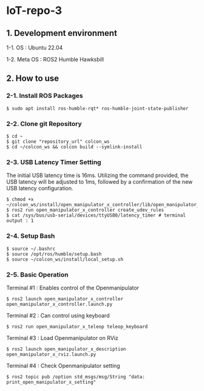 # IoT-repo-3

## 1. Development environment
1-1. OS : Ubuntu 22.04

1-2. Meta OS : ROS2 Humble Hawksbill

## 2. How to use
### 2-1. Install ROS Packages

<pre><code>$ sudo apt install ros-humble-rqt* ros-humble-joint-state-publisher</code></pre>

### 2-2. Clone git Repository

<pre><code>$ cd ~
$ git clone "repository_url" colcon_ws
$ cd ~/colcon_ws && colcon build --symlink-install</code></pre>

### 2-3. USB Latency Timer Setting
The initial USB latency time is 16ms. Utilizing the command provided, the USB latency will be adjusted to 1ms, followed by a confirmation of the new USB latency configuration.

<pre><code>$ chmod +x ~/colcon_ws/install/open_manipulator_x_controller/lib/open_manipulator_x_controller/create_udev_rules
$ ros2 run open_manipulator_x_controller create_udev_rules
$ cat /sys/bus/usb-serial/devices/ttyUSB0/latency_timer # terminal output : 1</code></pre>

### 2-4. Setup Bash

<pre><code>$ source ~/.bashrc
$ source /opt/ros/humble/setup.bash
$ source ~/colcon_ws/install/local_setup.sh</code></pre>

### 2-5. Basic Operation
Terminal #1 : Enables control of the Openmanipulator

<pre><code>$ ros2 launch open_manipulator_x_controller open_manipulator_x_controller.launch.py</code></pre>

Terminal #2 : Can control using keyboard

<pre><code>$ ros2 run open_manipulator_x_teleop teleop_keyboard</code></pre>

Terminal #3 : Load Openmanipulator on RViz

<pre><code>$ ros2 launch open_manipulator_x_description open_manipulator_x_rviz.launch.py</code></pre>

Terminal #4 : Check Openmanipulator setting

<pre><code>$ ros2 topic pub /option std_msgs/msg/String "data: print_open_manipulator_x_setting"
</code></pre>
